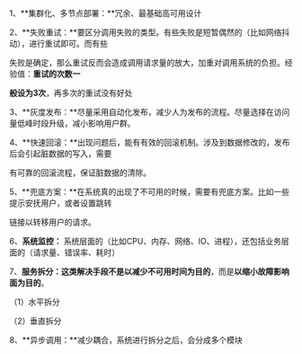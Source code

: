

1、**集群化、多节点部署：**冗余、最基础高可用设计

2、**失败重试：**要区分调用失败的类型。有些失败是短暂偶然的（比如网络抖动），进行重试即可。而有些

失败是确定，那么重试反而会造成调用请求量的放大，加重对调用系统的负担。经验值：**重试的次数一**

**般设为****3****次**，再多次的重试没有好处

3、**灰度发布：**尽量采用自动化发布，减少人为发布的流程。尽量选择在访问量低峰时段升级，减小影响用户群。

4、**快速回滚：**出现问题后，能有有效的回滚机制。涉及到数据修改的，发布后会引起脏数据的写入，需要

有可靠的回滚流程，保证脏数据的清除。

5、**兜底方案：**在系统真的出现了不可用的时候，需要有兜底方案。比如一些提示安抚用户，或者设置跳转

链接以转移用户的请求。

6、**系统监控：** 系统层面的（比如CPU、内存、网络、IO、进程），还包括业务层面的（请求量、错误率、耗时）

7、**服务拆分：**这类解决手段**不是以减少不可用时间为目的**，而是**以缩小故障影响面为目的**。

（1）水平拆分

（2）垂直拆分

8、**异步调用：**减少耦合，系统进行拆分之后，会分成多个模块